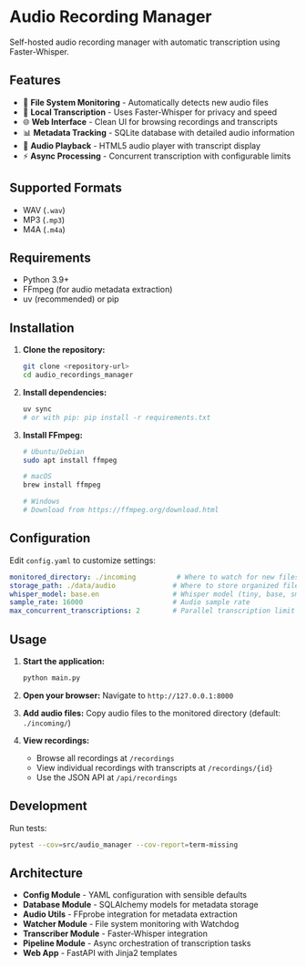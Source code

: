 # Audio Recording Manager

Self-hosted audio recording manager with automatic transcription using Faster-Whisper.

## Features

- 📁 **File System Monitoring** - Automatically detects new audio files
- 🎤 **Local Transcription** - Uses Faster-Whisper for privacy and speed
- 🌐 **Web Interface** - Clean UI for browsing recordings and transcripts
- 📊 **Metadata Tracking** - SQLite database with detailed audio information
- 🎵 **Audio Playback** - HTML5 audio player with transcript display
- ⚡ **Async Processing** - Concurrent transcription with configurable limits

## Supported Formats

- WAV (`.wav`)
- MP3 (`.mp3`)
- M4A (`.m4a`)

## Requirements

- Python 3.9+
- FFmpeg (for audio metadata extraction)
- uv (recommended) or pip

## Installation

1. **Clone the repository:**
   ```bash
   git clone <repository-url>
   cd audio_recordings_manager
   ```

2. **Install dependencies:**
   ```bash
   uv sync
   # or with pip: pip install -r requirements.txt
   ```

3. **Install FFmpeg:**
   ```bash
   # Ubuntu/Debian
   sudo apt install ffmpeg
   
   # macOS
   brew install ffmpeg
   
   # Windows
   # Download from https://ffmpeg.org/download.html
   ```

## Configuration

Edit `config.yaml` to customize settings:

```yaml
monitored_directory: ./incoming          # Where to watch for new files
storage_path: ./data/audio              # Where to store organized files
whisper_model: base.en                  # Whisper model (tiny, base, small, medium, large-v2)
sample_rate: 16000                      # Audio sample rate
max_concurrent_transcriptions: 2        # Parallel transcription limit
```

## Usage

1. **Start the application:**
   ```bash
   python main.py
   ```

2. **Open your browser:**
   Navigate to `http://127.0.0.1:8000`

3. **Add audio files:**
   Copy audio files to the monitored directory (default: `./incoming/`)

4. **View recordings:**
   - Browse all recordings at `/recordings`
   - View individual recordings with transcripts at `/recordings/{id}`
   - Use the JSON API at `/api/recordings`

## Development

Run tests:
```bash
pytest --cov=src/audio_manager --cov-report=term-missing
```

## Architecture

- **Config Module** - YAML configuration with sensible defaults
- **Database Module** - SQLAlchemy models for metadata storage
- **Audio Utils** - FFprobe integration for metadata extraction
- **Watcher Module** - File system monitoring with Watchdog
- **Transcriber Module** - Faster-Whisper integration
- **Pipeline Module** - Async orchestration of transcription tasks
- **Web App** - FastAPI with Jinja2 templates